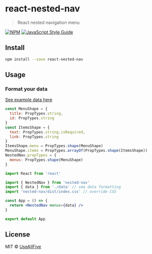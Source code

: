 # react-nested-nav

> React nested navigation menu

[![NPM](https://img.shields.io/npm/v/nested-nav.svg)](https://www.npmjs.com/package/nested-nav) [![JavaScript Style Guide](https://img.shields.io/badge/code_style-standard-brightgreen.svg)](https://standardjs.com)

## Install

```bash
npm install --save react-nested-nav
```

## Usage

### Format your data

[See example data here](https://github.com/UseAllFive/react-nested-nav/blob/master/example/src/data.js)

```jsx
const MenuShape = {
  title: PropTypes.string,
  id: PropTypes.string
}
const ItemsShape = {
  text: PropTypes.string.isRequired,
  link: PropTypes.string
}
ItemsShape.menu = PropTypes.shape(MenuShape)
MenuShape.items = PropTypes.arrayOf(PropTypes.shape(ItemsShape))
NestedNav.propTypes = {
  menus: PropTypes.shape(MenuShape)
}
```

```jsx
import React from 'react'

import { NestedNav } from 'nested-nav'
import { data } from './data' // see data formatting
import 'nested-nav/dist/index.css' // override CSS

const App = () => {
  return <NestedNav menus={data} />
}

export default App
```

## License

MIT © [UseAllFive](https://github.com/UseAllFive)
